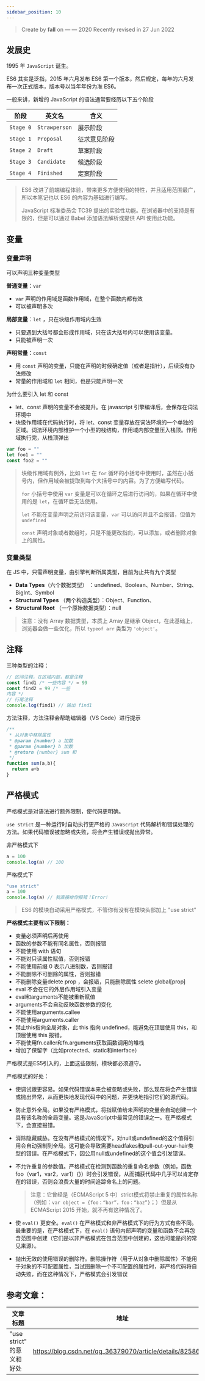 ```yaml
---
sidebar_position: 10
---
```


> Create by **fall** on — — 2020
> Recently revised in 27 Jun 2022

## 发展史

1995 年 `JavaScript` 诞生。

ES6 其实是泛指，2015 年六月发布 ES6 第一个版本，然后规定，每年的六月发布一次正式版本，版本号以当年年份为准 ES6。

一般来讲，新增的 JavaScript 的语法通常要经历以下五个阶段

| 阶段      | 英文名        | 含义         |
| --------- | ------------- | ------------ |
| `Stage 0` | `Strawperson` | 展示阶段     |
| `Stage 1` | `Proposal`    | 征求意见阶段 |
| `Stage 2` | `Draft`       | 草案阶段     |
| `Stage 3` | `Candidate`   | 候选阶段     |
| `Stage 4` | `Finished`    | 定案阶段     |

> ES6 改进了前端编程体验，带来更多方便使用的特性，并且适用范围最广，所以本笔记也以 ES6 的内容为基础进行编写。
>
> JavaScript 标准委员会 TC39 提出的实验性功能。在浏览器中的支持是有限的，但是可以通过 Babel 添加语法解析或提供 API 使用此功能。

## 变量

### 变量声明

可以声明三种变量类型

**普通变量**：`var` 

- `var` 声明的作用域是函数作用域，在整个函数内都有效
- 可以被声明多次

**局部变量**：`let` ，只在块级作用域内生效

- 只要遇到大括号都会形成作用域，只在该大括号内可以使用该变量。
- 只能被声明一次

**声明常量**：`const` 

- 用 `const` 声明的变量，只能在声明的时候确定值（或者是指针），后续没有办法修改
- 常量的作用域和 `let` 相同，也是只能声明一次

为什么要引入 let 和 const

- let、const 声明的变量不会被提升。在 javascript 引擎编译后，会保存在词法环境中
- 块级作用域在代码执行时，将 let、const 变量存放在词法环境的一个单独的区域。词法环境内部维护一个小型的栈结构，作用域内部变量压入栈顶。作用域执行完，从栈顶弹出

```js
var foo = ""
let foo1 = ""
const foo2 = ""
```

> 块级作用域有例外，比如 `let` 在 `for` 循环的小括号中使用时，虽然在小括号内，但作用域会被提取到每个大括号中的内容。为了方便编写代码。
>
> `for` 小括号中使用 `var` 变量是可以在循环之后进行访问的，如果在循环中使用的是 `let`，在循环后无法使用。
>
> `let` 不能在变量声明之前访问该变量，`var` 可以访问并且不会报错，但值为 `undefined`
>
> `const` 声明对象或者数组时，只是不能更改指向，可以添加，或者删除对象上的属性。

### 变量类型

在 JS 中，只需声明变量，由引擎判断所属类型，目前为止共有九个类型


- **Data Types**（六个数据类型） ：undefined、Boolean、Number、String、BigInt、Symbol
- **Structural Types** （两个构造类型）：Object、Function、
- **Structural Root** （一个原始数据类型）：null

> 注意：没有 Array 数据类型，本质上 Array 是继承 Object，在此基础上，浏览器会做一些优化，所以 `typeof arr` 类型为 `'object'`。

## 注释

三种类型的注释：

```js
// 区间注释，在区域内部，都是注释
const find1 /* 一些内容 */ = 99
const find2 = 99 /* 一些
内容 */
// 行尾注释
console.log(find1) // 输出 find1
```

方法注释，方法注释会帮助编辑器（VS Code）进行提示

```js
/**
 * 从对象中移除属性
 * @param {number} a 加数
 * @param {number} b 加数
 * @return {number} sum 和
 */
function sum(a,b){
  return a+b
}
```

## 严格模式

严格模式是对语法进行额外限制，使代码更明确。

`use strict` 是一种运行时自动执行更严格的 `JavaScript` 代码解析和错误处理的方法。如果代码错误被忽略或失败，将会产生错误或抛出异常。

非严格模式下

```js
a = 100
console.log(a) // 100
```

严格模式下

```js
"use strict"
a = 100
console.log(a) // 我直接给你报错！Error! 
```

> ES6 的模块自动采用严格模式，不管你有没有在模块头部加上 "use strict"

**严格模式主要有以下限制：**

- 变量必须声明后再使用
- 函数的参数不能有同名属性，否则报错
- 不能使用 with 语句
- 不能对只读属性赋值，否则报错
- 不能使用前缀 0 表示八进制数，否则报错
- 不能删除不可删除的属性，否则报错
- 不能删除变量delete prop ，会报错，只能删除属性 selete global[prop]
- eval 不会在它的外层作用域引入变量
- eval和arguments不能被重新赋值
- arguments不会自动反映函数参数的变化
- 不能使用arguments.callee
- 不能使用arguments.caller
- 禁止this指向全局对象，此 this 指向 undefined，能避免在顶层使用 this，和顶层使用 this 报错。
- 不能使用fn.caller和fn.arguments获取函数调用的堆栈
- 增加了保留字（比如protected、static和interface）

严格模式是ES5引入的，上面这些限制，模块都必须遵守。

严格模式的好处：

- 使调试跟更容易。如果代码错误本来会被忽略或失败，那么现在将会产生错误或抛出异常，从而更快地发现代码中的问题，并更快地指引它们的源代码。

- 防止意外全局。如果没有严格模式，将指赋值给未声明的变量会自动创建一个具有该名称的全局变量。这是JavaScript中最常见的错误之一。在严格模式下，会直接报错。

- 消除隐藏威胁。在没有严格模式的情况下，对null或undefined的这个值得引用会自动强制到全局。这可能会导致需要headfakes和pull-out-your-hair类型的错误。在严格模式下，因公用null或undefined的这个值会引发错误。

- 不允许重复的参数值。严格模式在检测到函数的重复命名参数（例如，函数foo（var1，var2，var1）{}）时会引发错误，从而捕获代码中几乎可以肯定存在的错误，否则会浪费大量的时间追踪命名上的问题。

  > 注意：它曾经是（ECMAScript 5 中）strict模式将禁止重复的属性名称（例如：`var object = {foo：“bar”，foo：“baz”}`；）但是从ECMAScript 2015 开始，就不再有这种情况了。 

- 使 `eval()` 更安全。`eval()` 在严格模式和非严格模式下的行为方式有些不同。最重要的是，在严格模式下，在 `eval()` 语句内部声明的变量和函数不会再包含范围中创建（它们是以非严格模式在包含范围中创建的，这也可能是问的常见来源）。

- 抛出无效的使用错误的删除符。删除操作符（用于从对象中删除属性）不能用于对象的不可配置属性，当试图删除一个不可配置的属性时，非严格代码将自动失败，而在这种情况下，严格模式会引发错误

## 参考文章：

| 文章标题                  | 地址                                                       |
| ------------------------- | ---------------------------------------------------------- |
| "use strict" 的意义和好处 | https://blog.csdn.net/qq_36379070/article/details/82586892 |

